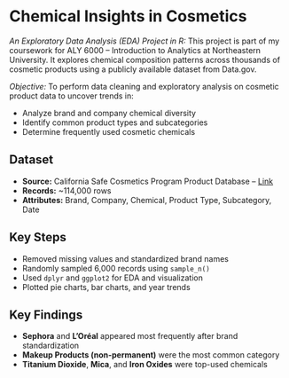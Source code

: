 <h1> Chemical Insights in Cosmetics </h1>
<i> An Exploratory Data Analysis (EDA) Project in R: </i> This project is part of my coursework for ALY 6000 – Introduction to Analytics at Northeastern University. It explores chemical composition patterns across thousands of cosmetic products using a publicly available dataset from Data.gov.

<i> Objective: </i> To perform data cleaning and exploratory analysis on cosmetic product data to uncover trends in:
<ul>
    <li>Analyze brand and company chemical diversity</li>
    <li>Identify common product types and subcategories</li>
    <li>Determine frequently used cosmetic chemicals</li>
  </ul>
  
<h2>Dataset</h2>
  <ul>
    <li><strong>Source:</strong> California Safe Cosmetics Program Product Database – <a href="https://catalog.data.gov/dataset/chemicals-in-cosmetics-d55bf" target="_blank">Link</a></li>
    <li><strong>Records:</strong> ~114,000 rows</li>
    <li><strong>Attributes:</strong> Brand, Company, Chemical, Product Type, Subcategory, Date</li>
  </ul>

  <h2> Key Steps</h2>
  <ul>
    <li>Removed missing values and standardized brand names</li>
    <li>Randomly sampled 6,000 records using <code>sample_n()</code></li>
    <li>Used <code>dplyr</code> and <code>ggplot2</code> for EDA and visualization</li>
    <li>Plotted pie charts, bar charts, and year trends</li>
  </ul>

  <h2> Key Findings</h2>
  <ul>
    <li><strong>Sephora</strong> and <strong>L’Oréal</strong> appeared most frequently after brand standardization</li>
    <li><strong>Makeup Products (non-permanent)</strong> were the most common category</li>
    <li><strong>Titanium Dioxide</strong>, <strong>Mica</strong>, and <strong>Iron Oxides</strong> were top-used chemicals</li>
  </ul>
